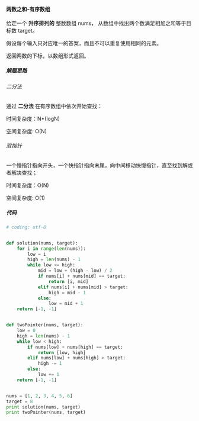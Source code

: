 #### 两数之和-有序数组

给定一个 **升序排列的** 整数数组 nums， 从数组中找出两个数满足相加之和等于目标数 target。

假设每个输入只对应唯一的答案，而且不可以重复使用相同的元素。

返回两数的下标，以数组形式返回。



##### 解题思路

###### 二分法

通过 **二分法** 在有序数组中依次开始查找：

时间复杂度：N*(logN)

空间复杂度: O(N)



###### 双指针

一个慢指针指向开头，一个快指针指向末尾，向中间移动快慢指针，直至找到解或者解决查找；

时间复杂度：O(N)

空间复杂度: O(1)



##### 代码

```python
# coding: utf-8


def solution(nums, target):
    for i in range(len(nums)):
        low = i
        high = len(nums) - 1
        while low <= high:
            mid = low + (high - low) / 2
            if nums[i] + nums[mid] == target:
                return [i, mid]
            elif nums[i] + nums[mid] > target:
                high = mid - 1
            else:
                low = mid + 1
    return [-1, -1]


def twoPointer(nums, target):
    low = 0
    high = len(nums) - 1
    while low < high:
        if nums[low] + nums[high] == target:
            return [low, high]
        elif nums[low] + nums[high] > target:
            high -= 1
        else:
            low += 1
    return [-1, -1]


nums = [1, 2, 3, 4, 5, 6]
target = 8
print solution(nums, target)
print twoPointer(nums, target)

```

